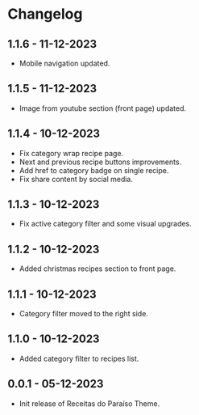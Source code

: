 # Changelog

## 1.1.6 - 11-12-2023

- Mobile navigation updated.

## 1.1.5 - 11-12-2023

- Image from youtube section (front page) updated.

## 1.1.4 - 10-12-2023

- Fix category wrap recipe page.
- Next and previous recipe buttons improvements.
- Add href to category badge on single recipe.
- Fix share content by social media.

## 1.1.3 - 10-12-2023

- Fix active category filter and some visual upgrades.

## 1.1.2 - 10-12-2023

- Added christmas recipes section to front page.

## 1.1.1 - 10-12-2023

- Category filter moved to the right side.

## 1.1.0 - 10-12-2023

- Added category filter to recipes list. 


## 0.0.1 - 05-12-2023

- Init release of Receitas do Paraíso Theme.
